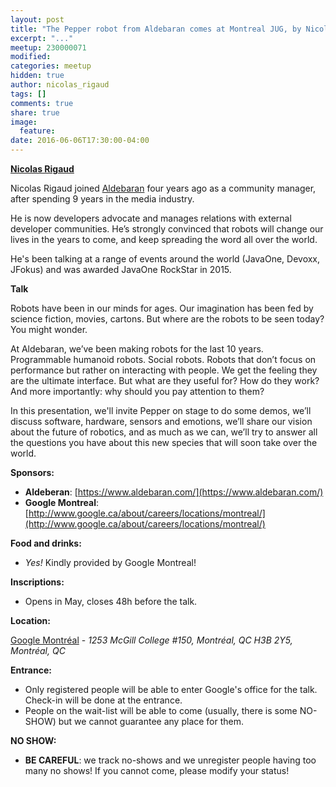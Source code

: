 ```yaml
---
layout: post
title: "The Pepper robot from Aldebaran comes at Montreal JUG, by Nicolas Rigaud"
excerpt: "..."
meetup: 230000071
modified:
categories: meetup
hidden: true
author: nicolas_rigaud
tags: []
comments: true
share: true
image:
  feature:
date: 2016-06-06T17:30:00-04:00
---
```


__[Nicolas Rigaud](https://twitter.com/wtfirl)__

Nicolas Rigaud joined [Aldebaran](https://www.aldebaran.com/) four years ago as a community manager, after spending 9 years in the media industry.

He is now developers advocate and manages relations with external developer communities. He’s strongly convinced that robots will change our lives in the years to come, and keep spreading the word all over the world.

He's been talking at a range of events around the world (JavaOne, Devoxx, JFokus) and was awarded JavaOne RockStar in 2015.

__Talk__

Robots have been in our minds for ages. Our imagination has been fed by science fiction, movies, cartons. But where are the robots to be seen today? You might wonder.

At Aldebaran, we’ve been making robots for the last 10 years. Programmable humanoid robots. Social robots. Robots that don’t focus on performance but rather on interacting with people. We get the feeling they are the ultimate interface. But what are they useful for? How do they work? And more importantly: why should you pay attention to them?

In this presentation, we'll invite Pepper on stage to do some demos, we’ll discuss software, hardware, sensors and emotions, we’ll share our vision about the future of robotics, and as much as we can, we’ll try to answer all the questions you have about this new species that will soon take over the world.

__Sponsors:__

* __Aldeberan__: [https://www.aldebaran.com/](https://www.aldebaran.com/)
* __Google Montreal__: [http://www.google.ca/about/careers/locations/montreal/](http://www.google.ca/about/careers/locations/montreal/)

__Food and drinks:__

* _Yes!_ Kindly provided by Google Montreal!

__Inscriptions:__

* Opens in May, closes 48h before the talk.

__Location:__

[Google Montréal](https://maps.google.com/maps?f=q&hl=en&q=1253+McGill+College+%23150%2C+Montr%C3%A9al%2C+QC+H3B+2Y5%2C+Montr%C3%A9al%2C+QC%2C+ca) - _1253 McGill College #150, Montréal, QC H3B 2Y5, Montréal, QC_

__Entrance:__

* Only registered people will be able to enter Google's office for the talk. Check-in will be done at the entrance.
* People on the wait-list will be able to come (usually, there is some NO-SHOW) but we cannot guarantee any place for them.

__NO SHOW:__

* __BE CAREFUL__: we track no-shows and we unregister people having too many no shows! If you cannot come, please modify your status!
